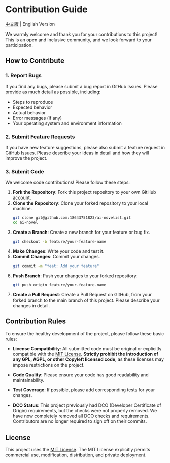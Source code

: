 # Contribution Guide

[中文版](CONTRIBUTING.md) | English Version

We warmly welcome and thank you for your contributions to this project! This is an open and inclusive community, and we look forward to your participation.

## How to Contribute

### 1. Report Bugs

If you find any bugs, please submit a bug report in GitHub Issues. Please provide as much detail as possible, including:
*   Steps to reproduce
*   Expected behavior
*   Actual behavior
*   Error messages (if any)
*   Your operating system and environment information

### 2. Submit Feature Requests

If you have new feature suggestions, please also submit a feature request in GitHub Issues. Please describe your ideas in detail and how they will improve the project.

### 3. Submit Code

We welcome code contributions! Please follow these steps:

1.  **Fork the Repository**: Fork this project repository to your own GitHub account.
2.  **Clone the Repository**: Clone your forked repository to your local machine.
    ```bash
    git clone git@github.com:18643751823/ai-novelist.git
    cd ai-novel
    ```
3.  **Create a Branch**: Create a new branch for your feature or bug fix.
    ```bash
    git checkout -b feature/your-feature-name
    ```
4.  **Make Changes**: Write your code and test it.
5.  **Commit Changes**: Commit your changes.
    ```bash
    git commit -m "feat: Add your feature"
    ```
6.  **Push Branch**: Push your changes to your forked repository.
    ```bash
    git push origin feature/your-feature-name
    ```
7.  **Create a Pull Request**: Create a Pull Request on GitHub, from your forked branch to the main branch of this project. Please describe your changes in detail.

## Contribution Rules

To ensure the healthy development of the project, please follow these basic rules:

- **License Compatibility**: All submitted code must be original or explicitly compatible with the [MIT License](LICENSE). **Strictly prohibit the introduction of any GPL, AGPL, or other Copyleft licensed code**, as these licenses may impose restrictions on the project.

- **Code Quality**: Please ensure your code has good readability and maintainability.

- **Test Coverage**: If possible, please add corresponding tests for your changes.

- **DCO Status**: This project previously had DCO (Developer Certificate of Origin) requirements, but the checks were not properly removed. We have now completely removed all DCO checks and requirements. Contributors are no longer required to sign off on their commits.

## License

This project uses the [MIT License](LICENSE). The MIT License explicitly permits commercial use, modification, distribution, and private deployment.